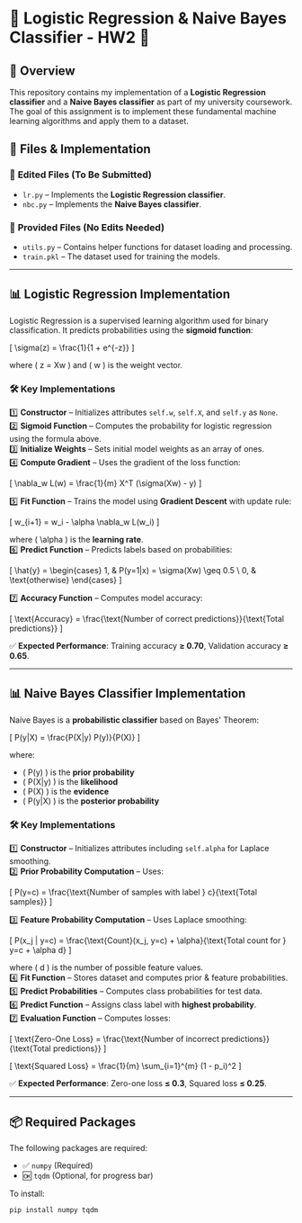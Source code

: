 # 🚀 **Logistic Regression & Naive Bayes Classifier - HW2** 🎯

## 📌 **Overview**
This repository contains my implementation of a **Logistic Regression classifier** and a **Naive Bayes classifier** as part of my university coursework. The goal of this assignment is to implement these fundamental machine learning algorithms and apply them to a dataset.

## 📂 **Files & Implementation**
### 🔧 **Edited Files (To Be Submitted)**
- `lr.py` – Implements the **Logistic Regression classifier**.
- `nbc.py` – Implements the **Naive Bayes classifier**.

### 📁 **Provided Files (No Edits Needed)**
- `utils.py` – Contains helper functions for dataset loading and processing.
- `train.pkl` – The dataset used for training the models.

---

## 📊 **Logistic Regression Implementation**
Logistic Regression is a supervised learning algorithm used for binary classification. It predicts probabilities using the **sigmoid function**:
  
\[
\sigma(z) = \frac{1}{1 + e^{-z}}
\]

where \( z = Xw \) and \( w \) is the weight vector.

### 🛠 **Key Implementations**
1️⃣ **Constructor** – Initializes attributes `self.w`, `self.X`, and `self.y` as `None`.  
2️⃣ **Sigmoid Function** – Computes the probability for logistic regression using the formula above.  
3️⃣ **Initialize Weights** – Sets initial model weights as an array of ones.  
4️⃣ **Compute Gradient** – Uses the gradient of the loss function:  

\[
\nabla_w L(w) = \frac{1}{m} X^T (\sigma(Xw) - y)
\]

5️⃣ **Fit Function** – Trains the model using **Gradient Descent** with update rule:

\[
w_{i+1} = w_i - \alpha \nabla_w L(w_i)
\]

where \( \alpha \) is the **learning rate**.  
6️⃣ **Predict Function** – Predicts labels based on probabilities:

\[
\hat{y} =
\begin{cases} 
1, & P(y=1|x) = \sigma(Xw) \geq 0.5 \\
0, & \text{otherwise}
\end{cases}
\]

7️⃣ **Accuracy Function** – Computes model accuracy:

\[
\text{Accuracy} = \frac{\text{Number of correct predictions}}{\text{Total predictions}}
\]

✅ **Expected Performance**: Training accuracy **≥ 0.70**, Validation accuracy **≥ 0.65**.

---

## 📊 **Naive Bayes Classifier Implementation**
Naive Bayes is a **probabilistic classifier** based on Bayes' Theorem:

\[
P(y|X) = \frac{P(X|y) P(y)}{P(X)}
\]

where:  
- \( P(y) \) is the **prior probability**  
- \( P(X|y) \) is the **likelihood**  
- \( P(X) \) is the **evidence**  
- \( P(y|X) \) is the **posterior probability**

### 🛠 **Key Implementations**
1️⃣ **Constructor** – Initializes attributes including `self.alpha` for Laplace smoothing.  
2️⃣ **Prior Probability Computation** – Uses:

\[
P(y=c) = \frac{\text{Number of samples with label } c}{\text{Total samples}}
\]

3️⃣ **Feature Probability Computation** – Uses Laplace smoothing:

\[
P(x_j | y=c) = \frac{\text{Count}(x_j, y=c) + \alpha}{\text{Total count for } y=c + \alpha d}
\]

where \( d \) is the number of possible feature values.  
4️⃣ **Fit Function** – Stores dataset and computes prior & feature probabilities.  
5️⃣ **Predict Probabilities** – Computes class probabilities for test data.  
6️⃣ **Predict Function** – Assigns class label with **highest probability**.  
7️⃣ **Evaluation Function** – Computes losses:

\[
\text{Zero-One Loss} = \frac{\text{Number of incorrect predictions}}{\text{Total predictions}}
\]

\[
\text{Squared Loss} = \frac{1}{m} \sum_{i=1}^{m} (1 - p_i)^2
\]

✅ **Expected Performance**: Zero-one loss **≤ 0.3**, Squared loss **≤ 0.25**.

---

## 📦 **Required Packages**
The following packages are required:
- ✅ `numpy` (Required)
- 🆗 `tqdm` (Optional, for progress bar)

To install:
```bash
pip install numpy tqdm

